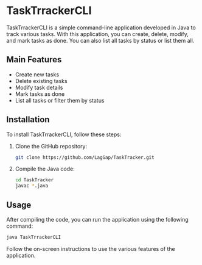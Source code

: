 
# TaskTrrackerCLI

TaskTrrackerCLI is a simple command-line application developed in Java to track various tasks. 
With this application, you can create, delete, modify, and mark tasks as done. You can also 
list all tasks by status or list them all.

## Main Features

- Create new tasks
- Delete existing tasks
- Modify task details
- Mark tasks as done
- List all tasks or filter them by status

## Installation

To install TaskTrrackerCLI, follow these steps:

1. Clone the GitHub repository:
   ```bash
   git clone https://github.com/LagGap/TaskTracker.git
   ```

2. Compile the Java code:
   ```bash
   cd TaskTracker
   javac *.java
   ```

## Usage

After compiling the code, you can run the application using the following command:

```bash
java TaskTrrackerCLI
```

Follow the on-screen instructions to use the various features of the application.
